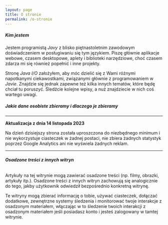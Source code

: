 ```yaml
---
layout: page
title: O stronie
permalink: /o-stronie
---
```


##### **Kim jestem**

Jestem programistą *Javy* z blisko piętnastoletnim zawodowym doświadczeniem w posługiwaniu się tym językiem. Piszę głównie aplikacje webowe, czasem desktopowe, aplety i biblioteki narzędziowe, choć czasem zdarza mi się również popełnić i inne projekty.

Stronę *Java I/O* założyłem, aby móc dzielić się z Wami różnymi napotkanymi ciekawostkami, związanymi głównie z programowaniem w *Javie*. Znajdzie się jednak zapewne też kilka innych tematów, które będę chciał tu poruszyć. Śledźcie kolejne wpisy, a nuż znajdziecie w nich coś wartego uwagi.


##### **Jakie dane osobiste zbieramy i dlaczego je zbieramy**

---
**Aktualizacja z dnia 14 listopada 2023**

Na dzień dzisiejszy strona została uproszczona do niezbędnego minimum i nie wykorzystuje ciasteczek w żadnej postaci, nie zbiera żadnych statystyk poprzez Google Analytics ani nie wyświela żadnych reklam.

---

<!-- #### Komentarze

Kiedy odwiedzający witrynę zostawia komentarz, zbieramy dane widoczne w formularzu komentowania, jak i adres IP odwiedzającego oraz podpis jego przeglądarki jako pomoc przy wykrywaniu spamu.

Zanonimizowany ciąg znaków stworzony na podstawie twojego adresu email (tak zwany hash) może zostać przesłany do usługi Gravatar w celu sprawdzenia czy jej używasz. Polityka prywatności usługi Gravatar jest dostępna tutaj: [https://automattic.com/privacy/](https://automattic.com/privacy/). Po zatwierdzeniu komentarza twój obrazek profilowy jest widoczny publicznie w kontekście twojego komentarza.


#### Media

Jeśli jesteś zarejestrowanym użytkownikiem i wgrywasz na witrynę obrazki, powinieneś unikać przesyłania obrazków z tagami EXIF lokalizacji. Odwiedzający stronę mogą pobrać i odczytać pełne dane lokalizacyjne z obrazków w witrynie.


#### Formularze kontaktowe


#### Ciasteczka

Jeśli zostawisz na naszej witrynie komentarz, będziesz mógł wybrać opcję zapisu twojej nazwy, adresu email i adresu strony internetowej w ciasteczkach, dzięki którym podczas pisania kolejnych komentarzy powyższe informacje będą już dogodnie uzupełnione. Te ciasteczka wygasają po roku.

Jeśli masz konto i zalogujesz się na tej witrynie, utworzymy tymczasowe ciasteczko na potrzeby sprawdzenia czy twoja przeglądarka akceptuje ciasteczka. To ciasteczko nie zawiera żadnych danych osobistych i zostanie wyrzucone kiedy zamkniesz przeglądarkę.

Podczas logowania tworzymy dodatkowo kilka ciasteczek potrzebnych do zapisu twoich informacji logowania oraz wybranych opcji ekranu. Ciasteczka logowania wygasają po dwóch dniach, a opcji ekranu po roku. Jeśli zaznaczysz opcję „Pamiętaj mnie”, logowanie wygaśnie po dwóch tygodniach. Jeśli wylogujesz się ze swojego konta, ciasteczka logowania zostaną usunięte.

Jeśli zmodyfikujesz albo opublikujesz artykuł, w twojej przeglądarce zostanie zapisane dodatkowe ciasteczko. To ciasteczko nie zawiera żadnych danych osobistych, wskazując po prostu na identyfikator przed chwilą edytowanego artykułu. Wygasa ono po 1 dniu. -->


###### **Osadzone treści z innych witryn**

Artykuły na tej witrynie mogą zawierać osadzone treści (np. filmy, obrazki, artykuły itp.). Osadzone treści z innych witryn zachowują się analogicznie do tego, jakby użytkownik odwiedził bezpośrednio konkretną witrynę.

Te witryny mogą zbierać informację o tobie, używać ciasteczek, dołączać dodatkowe, zewnętrzne systemy śledzenia i monitorować twoje interakcje z osadzonym materiałem, włączając w to śledzenie twoich interakcji z osadzonym materiałem jeśli posiadasz konto i jesteś zalogowany w tamtej witrynie.


<!-- #### Analiza statystyk

Wykorzystuję zanonimizowane dane do analizy ruchu interntetowego na poniższej stronie przy użyciu Google Analytics oraz dostarczania reklam poprzez Google Ads. -->


<!-- ### Z kim dzielimy się danymi

Dane zebrane podczas wizyt na poniższej stronie nie są udostępniane firmom trzecim.


### Jak długo przechowujemy twoje dane

Jeśli zostawisz komentarz, jego treść i metadane będą przechowywane przez czas nieokreślony. Dzięki temu jesteśmy w stanie rozpoznawać i zatwierdzać kolejne komentarze automatycznie, bez wysyłania ich do każdorazowej moderacji.

Dla użytkowników którzy zarejestrowali się na naszej stronie internetowej (jeśli tacy są), przechowujemy również informacje osobiste wprowadzone w profilu. Każdy użytkownik może dokonać wglądu, korekty albo skasować swoje informacje osobiste w dowolnej chwili (nie licząc nazwy użytkownika, której nie można zmienić). Administratorzy strony również mogą przeglądać i modyfikować te informacje.


### Jakie masz prawa do swoich danych

Jeśli masz konto użytkownika albo dodałeś komentarze w tej witrynie, możesz zażądać dostarczenia pliku z wyeksportowanym kompletem twoich danych osobistych będących w naszym posiadaniu, w tym całość tych dostarczonych przez ciebie. Możesz również zażądać usunięcia przez nas całości twoich danych osobistych w naszym posiadaniu. Nie dotyczy to żadnych danych które jesteśmy zobligowani zachować ze względów administracyjnych, prawnych albo bezpieczeństwa.


### Gdzie przesyłamy dane

Komentarze gości mogą być sprawdzane za pomocą automatycznej usługi wykrywania spamu. -->
